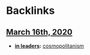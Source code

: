 
# Backlinks
## [March 16th, 2020](<March 16th, 2020.md>)
- **[in leaders](<in leaders.md>):**  [cosmopolitanism](<cosmopolitanism.md>)

